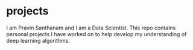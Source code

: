 # projects
I am Pravin Santhanam and I am a Data Scientist. This repo contains personal projects I have worked on to help develop my understanding of deep learning algorithms.
